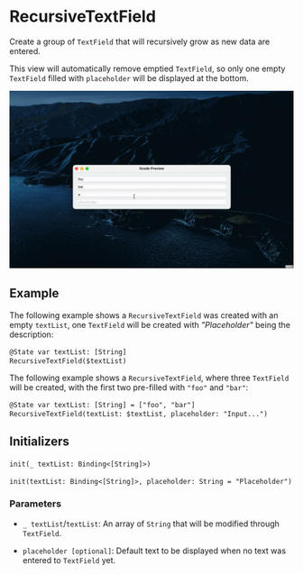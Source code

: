 # RecursiveTextField

Create a group of ``TextField``  that will recursively grow as new data are entered. 

This view will automatically remove emptied `TextField`, so only one empty `TextField` filled with `placeholder` will be displayed at the bottom.

![screenshot](./screenshot.gif)

## Example

The following example shows a `RecursiveTextField` was created with an empty `textList`, one `TextField` will be created with *"Placeholder"* being the description:

```
@State var textList: [String]
RecursiveTextField($textList)
```
The following example shows a `RecursiveTextField`, where three `TextField` will be created, with the first two pre-filled with `"foo"` and `"bar"`:
```
@State var textList: [String] = ["foo", "bar"]
RecursiveTextField(textList: $textList, placeholder: "Input...")
```

## Initializers

`init(_ textList: Binding<[String]>)`

`init(textList: Binding<[String]>, placeholder: String = "Placeholder")`

### Parameters

-   `_ textList`/`textList`: An array of `String` that will be modified through `TextField`.

-   `placeholder [optional]`: Default text to be displayed when no text was entered to `TextField` yet.

